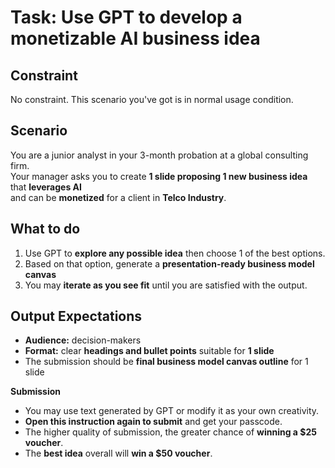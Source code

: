 
# Task: Use GPT to develop a monetizable AI business idea

**Constraint**
---
No constraint. This scenario you've got is in normal usage condition.

**Scenario**
---
You are a junior analyst in your 3-month probation at a global consulting firm. <br>
Your manager asks you to create **1 slide proposing 1 new business idea** that **leverages AI** <br> 
and can be **monetized** for a client in **Telco Industry**.

**What to do**
---
1. Use GPT to **explore any possible idea** then choose 1 of the best options.
2. Based on that option, generate a **presentation-ready business model canvas**
2. You may **iterate as you see fit** until you are satisfied with the output.

**Output Expectations**
---
- **Audience:** decision-makers  
- **Format:** clear **headings and bullet points** suitable for **1 slide**
- The submission should be **final business model canvas outline** for 1 slide

**Submission**
- You may use text generated by GPT or modify it as your own creativity.
- **Open this instruction again to submit** and get your passcode.
- The higher quality of submission, the greater chance of **winning a $25 voucher**.
- The **best idea** overall will **win a $50 voucher**.